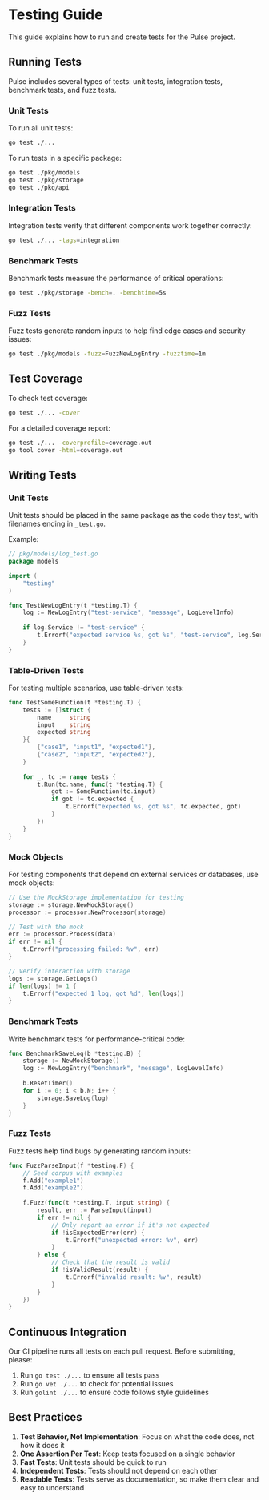 # Testing Guide

This guide explains how to run and create tests for the Pulse project.

## Running Tests

Pulse includes several types of tests: unit tests, integration tests, benchmark tests, and fuzz tests.

### Unit Tests

To run all unit tests:

```bash
go test ./...
```

To run tests in a specific package:

```bash
go test ./pkg/models
go test ./pkg/storage
go test ./pkg/api
```

### Integration Tests

Integration tests verify that different components work together correctly:

```bash
go test ./... -tags=integration
```

### Benchmark Tests

Benchmark tests measure the performance of critical operations:

```bash
go test ./pkg/storage -bench=. -benchtime=5s
```

### Fuzz Tests

Fuzz tests generate random inputs to help find edge cases and security issues:

```bash
go test ./pkg/models -fuzz=FuzzNewLogEntry -fuzztime=1m
```

## Test Coverage

To check test coverage:

```bash
go test ./... -cover
```

For a detailed coverage report:

```bash
go test ./... -coverprofile=coverage.out
go tool cover -html=coverage.out
```

## Writing Tests

### Unit Tests

Unit tests should be placed in the same package as the code they test, with filenames ending in `_test.go`.

Example:

```go
// pkg/models/log_test.go
package models

import (
    "testing"
)

func TestNewLogEntry(t *testing.T) {
    log := NewLogEntry("test-service", "message", LogLevelInfo)
    
    if log.Service != "test-service" {
        t.Errorf("expected service %s, got %s", "test-service", log.Service)
    }
}
```

### Table-Driven Tests

For testing multiple scenarios, use table-driven tests:

```go
func TestSomeFunction(t *testing.T) {
    tests := []struct {
        name     string
        input    string
        expected string
    }{
        {"case1", "input1", "expected1"},
        {"case2", "input2", "expected2"},
    }
    
    for _, tc := range tests {
        t.Run(tc.name, func(t *testing.T) {
            got := SomeFunction(tc.input)
            if got != tc.expected {
                t.Errorf("expected %s, got %s", tc.expected, got)
            }
        })
    }
}
```

### Mock Objects

For testing components that depend on external services or databases, use mock objects:

```go
// Use the MockStorage implementation for testing
storage := storage.NewMockStorage()
processor := processor.NewProcessor(storage)

// Test with the mock
err := processor.Process(data)
if err != nil {
    t.Errorf("processing failed: %v", err)
}

// Verify interaction with storage
logs := storage.GetLogs()
if len(logs) != 1 {
    t.Errorf("expected 1 log, got %d", len(logs))
}
```

### Benchmark Tests

Write benchmark tests for performance-critical code:

```go
func BenchmarkSaveLog(b *testing.B) {
    storage := NewMockStorage()
    log := NewLogEntry("benchmark", "message", LogLevelInfo)
    
    b.ResetTimer()
    for i := 0; i < b.N; i++ {
        storage.SaveLog(log)
    }
}
```

### Fuzz Tests

Fuzz tests help find bugs by generating random inputs:

```go
func FuzzParseInput(f *testing.F) {
    // Seed corpus with examples
    f.Add("example1")
    f.Add("example2")
    
    f.Fuzz(func(t *testing.T, input string) {
        result, err := ParseInput(input)
        if err != nil {
            // Only report an error if it's not expected
            if !isExpectedError(err) {
                t.Errorf("unexpected error: %v", err)
            }
        } else {
            // Check that the result is valid
            if !isValidResult(result) {
                t.Errorf("invalid result: %v", result)
            }
        }
    })
}
```

## Continuous Integration

Our CI pipeline runs all tests on each pull request. Before submitting, please:

1. Run `go test ./...` to ensure all tests pass
2. Run `go vet ./...` to check for potential issues
3. Run `golint ./...` to ensure code follows style guidelines

## Best Practices

1. **Test Behavior, Not Implementation**: Focus on what the code does, not how it does it
2. **One Assertion Per Test**: Keep tests focused on a single behavior
3. **Fast Tests**: Unit tests should be quick to run
4. **Independent Tests**: Tests should not depend on each other
5. **Readable Tests**: Tests serve as documentation, so make them clear and easy to understand 